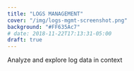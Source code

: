 ```yaml
---
title: "LOGS MANAGEMENT"
cover: "/img/logs-mgmt-screenshot.png"
background: "#FF635Ac7"
# date: 2018-11-22T17:13:31-05:00
draft: true
---
```


Analyze and explore log data in context
